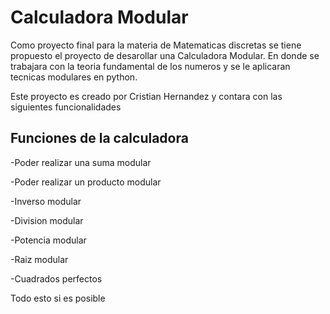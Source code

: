 # Calculadora Modular

Como proyecto final para la materia de Matematicas discretas se tiene propuesto el proyecto de desarollar una Calculadora Modular. En donde se trabajara con la teoria fundamental de los numeros y se le aplicaran tecnicas modulares en python.

Este proyecto es creado por Cristian Hernandez y contara con las siguientes funcionalidades



## Funciones de la calculadora

-Poder realizar una suma modular


-Poder realizar un producto modular

-Inverso modular

-Division modular

-Potencia modular

-Raiz modular

-Cuadrados perfectos

Todo esto si es posible

